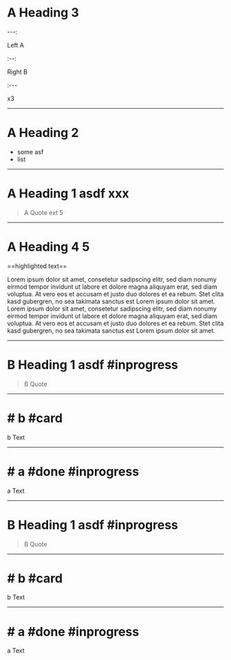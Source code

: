 # A Heading 3

---:

Left A

:--:

Right B

:---

x3

---

# A Heading 2

- some asf
- list

---

# A Heading 1 asdf xxx

> A Quote ext 5

---

# A Heading 4 5

==highlighted text==

Lorem ipsum dolor sit amet, consetetur sadipscing elitr, sed diam nonumy eirmod tempor invidunt ut labore et dolore magna aliquyam erat, sed diam voluptua. At vero eos et accusam et justo duo dolores et ea rebum. Stet clita kasd gubergren, no sea takimata sanctus est Lorem ipsum dolor sit amet. Lorem ipsum dolor sit amet, consetetur sadipscing elitr, sed diam nonumy eirmod tempor invidunt ut labore et dolore magna aliquyam erat, sed diam voluptua. At vero eos et accusam et justo duo dolores et ea rebum. Stet clita kasd gubergren, no sea takimata sanctus est Lorem ipsum dolor sit amet.

---

# B Heading 1 asdf #inprogress

> B Quote

---

# # b #card

b Text

---

# # a #done #inprogress

a Text

---

# B Heading 1 asdf #inprogress

> B Quote

---

# # b #card

b Text

---

# # a #done #inprogress

a Text
